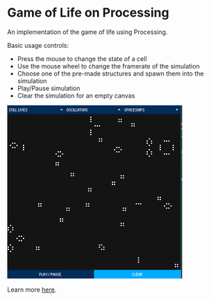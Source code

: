 # Game of Life on Processing

An implementation of the game of life using Processing.


Basic usage controls:

 * Press the mouse to change the state of a cell
 * Use the mouse wheel to change the framerate of the simulation
 * Choose one of the pre-made structures and spawn them into the simulation
 * Play/Pause simulation
 * Clear the simulation for an empty canvas


![Screenshot of the program](./img/game-of-life-screenshot.png)


Learn more [here](https://en.wikipedia.org/wiki/Conway%27s_Game_of_Life).